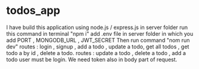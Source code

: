 # todos_app
I have build this application using node.js / express.js
in server folder run this command in terminal "npm i"
add .env file in server folder in which you add PORT , MONGODB_URL , JWT_SECRET
Then run command "nom run dev"
routes : login , signup , add a todo , update a todo, get all todos , get todo a by id , delete a todo.
routes : update a todo , delete a todo , add a todo user must be login. We need token also in body part of request.


